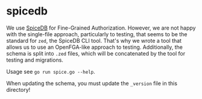 # spicedb

We use [SpiceDB](https://authzed.com/docs/spicedb/getting-started/discovering-spicedb) for Fine-Grained Authorization.
However, we are not happy with the single-file approach, particularly to testing, that seems to be the standard for `zed`, the SpiceDB CLI tool.
That's why we wrote a tool that allows us to use an OpenFGA-like approach to testing. Additionally, the schema is split into `.zed` files, which will be concatenated by the tool for testing and migrations.

Usage see `go run spice.go --help`.

When updating the schema, you must update the `_version` file in this directory!
